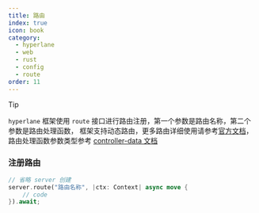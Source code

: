 ```yaml
---
title: 路由
index: true
icon: book
category:
  - hyperlane
  - web
  - rust
  - config
  - route
order: 11
---
```


<Share colorful />

> [!tip]
>
> `hyperlane` 框架使用 `route` 接口进行路由注册，第一个参数是路由名称，第二个参数是路由处理函数，
> 框架支持动态路由，更多路由详细使用请参考[官方文档](../usage-introduction/route.md)，
> 路由处理函数参数类型参考 [controller-data 文档](../type/controller-data.md)

### 注册路由

```rust
// 省略 server 创建
server.route("路由名称", |ctx: Context| async move {
    // code
}).await;
```

<Bottom />
